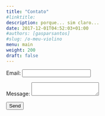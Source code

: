 ```yaml
---
title: "Contato"
#linktitle:
description: porque... sim claro...
date: 2017-12-01T04:52:03+01:00
#authors: [gasparsantos]
#slug: /o-meu-violino
menu: main
weight: 200
draft: false
---
```

<form name="contact" method="POST" action="thank-you" netlify>
  <p>
    <label>Email: <input type="text" name="name"></label>
  </p>
  <p>
    <label>Message: <textarea name="message"></textarea></label>
  </p>
  <div netlify-recaptcha></div>
  <p>
    <button type=”submit”>Send</button>
  </p>
</form>
